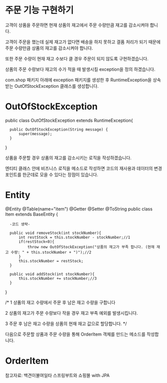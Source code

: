 주문 기능 구현하기
===


고객이 상품을 주문하면 현재 상품의 재고에서 주문 수량만큼 재고를 감소시켜야 합니다.

고객이 주문을 했는데 실제 재고가 없다면 배송을 하지 못하고 결품 처리가 되기 때문에 주문 수량만큼 상품의 재고를 감소시켜야 합니다.

또한 주문 수량이 현재 재고 수보다 클 경우 주문이 되지 않도록 구현하겠습니다.

상품의 주문 수량보다 재고의 수가 적을 때 발생시킬 exception을 정의 하겠습니다. 

com.shop 패키지 아래에 exception 패키지를 생성한 후 RuntimeException을 상속받는 OutOfStockException 클래스를 생성합니다.

OutOfStockException
===

  public class OutOfStockException extends RuntimeException{

      public OutOfStockException(String message) {
          super(message);
      }

  }
  
상품을 주문할 경우 상품의 재고를 감소시키는 로직을 작성하겠습니다.

엔티티 클래스 안에 비즈니스 로직을 메소드로 작성하면 코드의 재사용과 데이터의 변경 포인트를 한군데로 모을 수 있다는 장점이 있습니다.

Entity
===

  @Entity
  @Table(name="item")
  @Getter
  @Setter
  @ToString
  public class Item extends BaseEntity {

      -코드 생략-
    
      public void removeStock(int stockNumber){
          int restStock = this.stockNumber - stockNumber;//1
          if(restStock<0){
              throw new OutOfStockException("상품의 재고가 부족 합니다. (현재 재고 수량: " + this.stockNumber + ")");//2
          }
          this.stockNumber = restStock;
      }

      public void addStock(int stockNumber){
          this.stockNumber += stockNumber;//3
      }

  }

/*
1 상품의 재고 수량에서 주문 후 남은 재고 수량을 구합니다

2 상품의 재고가 주문 수량보다 작을 경우 재고 부족 예외를 발생시킵니다.

3 주문 후 남은 재고 수량을 상품의 현재 재고 값으로 할당합니다.
*/

다음으로 주문할 상품과 주문 수량을 통해 OrderItem 객체를 만드는 메소드를 작성합니다.

OrderItem
===



참고자료: 백견이불여일타 스프링부트와 쇼핑몰 with JPA
